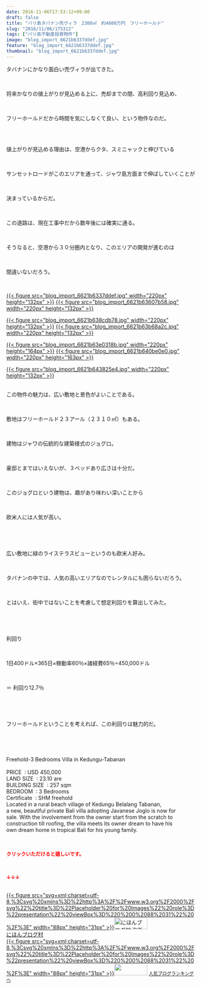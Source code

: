 ```yaml
---
date: 2016-11-06T17:53:12+09:00
draft: false
title: "バリ島タバナン売ヴィラ　2300㎡　約4600万円　フリーホールド"
slug: "2016/11/06/175312"
tags: ["バリ島不動産投資物件"]
image: "blog_import_6621b6337ddef.jpg"
feature: "blog_import_6621b6337ddef.jpg"
thumbnail: "blog_import_6621b6337ddef.jpg"
---
```

<p>タバナンにかなり面白い売ヴィラが出てきた。</p><p> </p><p>将来かなりの値上がりが見込める上に、売却までの間、高利回り見込め、</p><p> </p><p>フリーホールドだから時間を気にしなくて良い、という物件なのだ。</p><p> </p><p><br/>値上がりが見込める理由は、空港からクタ、スミニャックと伸びている</p><p> </p><p>サンセットロードがこのエリアを通って、ジャワ島方面まで伸ばしていくことが</p><p> </p><p>決まっているからだ。</p><p> </p><p>この道路は、現在工事中だから数年後には確実に通る。</p><p> </p><p>そうなると、空港から３０分圏内となり、このエリアの開発が進むのは</p><p> </p><p>間違いないだろう。</p><p> </p><p><a href="blog_import_6621b63492117.jpg">{{< figure src="blog_import_6621b6337ddef.jpg" width="220px" height="132px" >}}</a> <a href="blog_import_6621b6372a681.jpg">{{< figure src="blog_import_6621b63607b58.jpg" width="220px" height="132px" >}}</a></p><p><a href="blog_import_6621b639e26d1.jpg">{{< figure src="blog_import_6621b638cdb78.jpg" width="220px" height="132px" >}}</a> <a href="blog_import_6621b63c81ef6.jpg">{{< figure src="blog_import_6621b63b68a2c.jpg" width="220px" height="132px" >}}</a></p><p><a href="blog_import_6621b63f1a934.jpg">{{< figure src="blog_import_6621b63e0318b.jpg" width="220px" height="164px" >}}</a> <a href="blog_import_6621b641d2e6a.jpg">{{< figure src="blog_import_6621b640be0e0.jpg" width="220px" height="163px" >}}</a></p><p><a href="blog_import_6621b6449b1b1.jpg">{{< figure src="blog_import_6621b643825e4.jpg" width="220px" height="132px" >}}</a> </p><p> <br/>この物件の魅力は、広い敷地と景色がよいことである。</p><p> </p><p>敷地はフリーホールド２３アール（２３１０㎡）もある。</p><p> </p><p>建物はジャワの伝統的な建築様式のジョグロ。</p><p> </p><p>豪邸とまではいえないが、３ベッドあり広さは十分だ。</p><p> </p><p>このジョグロという建物は、趣があり味わい深いことから</p><p> </p><p>欧米人には人気が高い。</p><p> </p><p> </p><p>広い敷地に緑のライステラスビューというのも欧米人好み。</p><p> </p><p>タバナンの中では、人気の高いエリアなのでレンタルにも困らないだろう。</p><p> </p><p>とはいえ、街中ではないことを考慮して想定利回りを算出してみた。</p><p> </p><p> </p><p>利回り</p><p> </p><p>1日400ドル×365日×稼動率60％×諸経費65％÷450,000ドル</p><p> </p><p>＝ 利回り12.7％</p><p> </p><p> </p><p>フリーホールドということを考えれば、この利回りは魅力的だ。</p><p> </p><p> </p><p>Freehold-3 Bedrooms Villa in Kedungu-Tabanan        <br/>        <br/>PRICE  : USD 450,000     <br/>LAND SIZE  : 23.10 are  <br/>BUILDING SIZE  : 257 sqm  <br/>BEDROOM  : 3 Bedrooms  <br/>Certificate  : SHM freehold  <br/>Located in a rural beach village of Kedungu Belalang Tabanan,     <br/>a new, beautiful private Bali villa adopting Javanese Joglo is now for     <br/>sale. With the involvement from the owner start from the scratch to     <br/>construction till roofing, the villa meets its owner dream to have his     <br/>own dream home in tropical Bali for his young family. </p><p> </p><p><font color="#ff0000" size="2"><strong>クリックいただけると嬉しいです。</strong></font></p><p> </p><p><font color="#ff0000" size="2"><strong>↓↓↓</strong></font></p><p><br/><a href="ranking.html?p_cid=01260127" target="_blank">{{< figure src="svg+xml;charset=utf-8,%3Csvg%20xmlns%3D%22http%3A%2F%2Fwww.w3.org%2F2000%2Fsvg%22%20title%3D%22Placeholder%20for%20Images%22%20role%3D%22presentation%22%20viewBox%3D%220%200%2088%2031%22%20%2F%3E" width="88px" height="31px" >}}<noscript><img width="88" height="31" alt="にほんブログ村 海外生活ブログ バリ島情報へ" src="https://img-proxy.blog-video.jp/images?url=http%3A%2F%2Foverseas.blogmura.com%2Fbali%2Fimg%2Fbali88_31.gif" border="0"></noscript></a><br/><a href="ranking.html?p_cid=01260127" target="_blank">にほんブログ村</a><br/><a title="人気ブログランキングへ" href="link.php?1804582">{{< figure src="svg+xml;charset=utf-8,%3Csvg%20xmlns%3D%22http%3A%2F%2Fwww.w3.org%2F2000%2Fsvg%22%20title%3D%22Placeholder%20for%20Images%22%20role%3D%22presentation%22%20viewBox%3D%220%200%2088%2031%22%20%2F%3E" width="88px" height="31px" >}}<noscript><img width="88" height="31" src="https://blog.with2.net/img/banner/banner_22.gif" border="0"></noscript></a> <a style="font-size: 12px;" href="link.php?1804582">人気ブログランキングへ</a></p>

